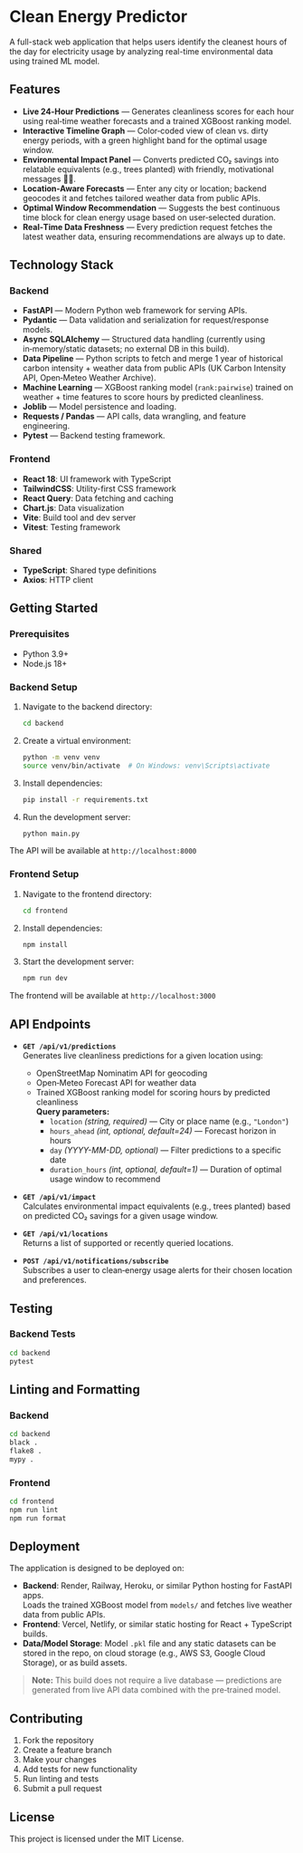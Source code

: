 # Clean Energy Predictor

A full-stack web application that helps users identify the cleanest hours of the day for electricity usage by analyzing real-time environmental data using trained ML model.

## Features

- **Live 24‑Hour Predictions** — Generates cleanliness scores for each hour using real‑time weather forecasts and a trained XGBoost ranking model.
- **Interactive Timeline Graph** — Color‑coded view of clean vs. dirty energy periods, with a green highlight band for the optimal usage window.
- **Environmental Impact Panel** — Converts predicted CO₂ savings into relatable equivalents (e.g., trees planted) with friendly, motivational messages 🌱🌳.
- **Location‑Aware Forecasts** — Enter any city or location; backend geocodes it and fetches tailored weather data from public APIs.
- **Optimal Window Recommendation** — Suggests the best continuous time block for clean energy usage based on user‑selected duration.
- **Real‑Time Data Freshness** — Every prediction request fetches the latest weather data, ensuring recommendations are always up to date.

## Technology Stack

### Backend
- **FastAPI** — Modern Python web framework for serving APIs.
- **Pydantic** — Data validation and serialization for request/response models.
- **Async SQLAlchemy** — Structured data handling (currently using in‑memory/static datasets; no external DB in this build).
- **Data Pipeline** — Python scripts to fetch and merge 1 year of historical carbon intensity + weather data from public APIs (UK Carbon Intensity API, Open‑Meteo Weather Archive).
- **Machine Learning** — XGBoost ranking model (`rank:pairwise`) trained on weather + time features to score hours by predicted cleanliness.
- **Joblib** — Model persistence and loading.
- **Requests / Pandas** — API calls, data wrangling, and feature engineering.
- **Pytest** — Backend testing framework.
### Frontend
- **React 18**: UI framework with TypeScript
- **TailwindCSS**: Utility-first CSS framework
- **React Query**: Data fetching and caching
- **Chart.js**: Data visualization
- **Vite**: Build tool and dev server
- **Vitest**: Testing framework

### Shared
- **TypeScript**: Shared type definitions
- **Axios**: HTTP client

## Getting Started

### Prerequisites
- Python 3.9+
- Node.js 18+

### Backend Setup

1. Navigate to the backend directory:
   ```bash
   cd backend
   ```

2. Create a virtual environment:
   ```bash
   python -m venv venv
   source venv/bin/activate  # On Windows: venv\Scripts\activate
   ```

3. Install dependencies:
   ```bash
   pip install -r requirements.txt
   ```

4. Run the development server:
   ```bash
   python main.py
   ```

The API will be available at `http://localhost:8000`

### Frontend Setup

1. Navigate to the frontend directory:
   ```bash
   cd frontend
   ```

2. Install dependencies:
   ```bash
   npm install
   ```

3. Start the development server:
   ```bash
   npm run dev
   ```

The frontend will be available at `http://localhost:3000`

## API Endpoints

- **`GET /api/v1/predictions`**  
  Generates live cleanliness predictions for a given location using:
  - OpenStreetMap Nominatim API for geocoding
  - Open‑Meteo Forecast API for weather data
  - Trained XGBoost ranking model for scoring hours by predicted cleanliness  
  **Query parameters:**
    - `location` *(string, required)* — City or place name (e.g., `"London"`)
    - `hours_ahead` *(int, optional, default=24)* — Forecast horizon in hours
    - `day` *(YYYY-MM-DD, optional)* — Filter predictions to a specific date
    - `duration_hours` *(int, optional, default=1)* — Duration of optimal usage window to recommend

- **`GET /api/v1/impact`**  
  Calculates environmental impact equivalents (e.g., trees planted) based on predicted CO₂ savings for a given usage window.

- **`GET /api/v1/locations`**  
  Returns a list of supported or recently queried locations.

- **`POST /api/v1/notifications/subscribe`**  
  Subscribes a user to clean‑energy usage alerts for their chosen location and preferences.

## Testing

### Backend Tests
```bash
cd backend
pytest
```

## Linting and Formatting

### Backend
```bash
cd backend
black .
flake8 .
mypy .
```

### Frontend
```bash
cd frontend
npm run lint
npm run format
```

## Deployment

The application is designed to be deployed on:

- **Backend**: Render, Railway, Heroku, or similar Python hosting for FastAPI apps.  
  Loads the trained XGBoost model from `models/` and fetches live weather data from public APIs.
- **Frontend**: Vercel, Netlify, or similar static hosting for React + TypeScript builds.
- **Data/Model Storage**: Model `.pkl` file and any static datasets can be stored in the repo, on cloud storage (e.g., AWS S3, Google Cloud Storage), or as build assets.

> **Note:** This build does not require a live database — predictions are generated from live API data combined with the pre‑trained model.
## Contributing

1. Fork the repository
2. Create a feature branch
3. Make your changes
4. Add tests for new functionality
5. Run linting and tests
6. Submit a pull request

## License

This project is licensed under the MIT License.
